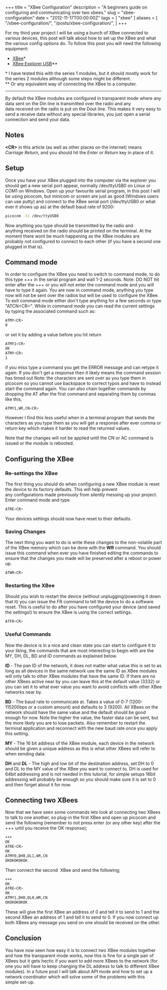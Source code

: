 +++
title = "XBee Configuration"
description = "A beginners guide on configuring and communicating over two xbees."
slug = "xbee-configuration"
date = "2012-11-17T00:00:00Z"
tags = [ "xbee" ]
aliases = [
    "/xbee-configuration/",
    "/posts/xbee-configuration/",
]
+++

For my third year project I will be using a bunch of XBee connected to various
devices, this post will talk about how to set up the XBee and what the various
config options do. To follow this post you will need the following equipment:

* [XBee](https://www.sparkfun.com/products/8665)\*
* [XBee Explorer USB]( https://www.sparkfun.com/products/8687)\*\*

\* I have tested this with the series 1 modules, but it should mostly work for the series 2 modules although some steps might be different.  
\*\* Or any equivalent way of connecting the XBee to a computer.

---

By default the XBee modules are configured in transparent mode where any data
sent on the Din line is transmitted over the radio and any data received on the
radio is put on the Dout line. This makes it very easy to send a receive data
without any special libraries, you just open a serial connection and send your
data.

## Notes

**\<CR\>** in this article (as well as other places on the internet) means 
_Carriage Return_, and you should hit the _Enter_ or _Return_ key in place of
it.

## Setup

Once you have your XBee plugged into the computer via the explorer you should
get a new serial port appear, normally /dev/ttyUSB0 on Linux or COM1 on Windows.
Open up your favourite serial program, in this post I will be using picocom, but
minicom or screen are just as good (Windows users can use putty) and connect to
the XBee serial port (/dev/ttyUSB0 or what ever it shows up as) at the default
baud rate of 9200:

```sh
picocom -lc /dev/ttyUSB0
```

Now anything you type should be transmitted by the radio and anything received
on the radio should be printed on the terminal. At the moment there wont be much
happening as the XBee modules are probably not configured to connect to each
other (if you have a second one plugged in that is).

## Command mode

In order to configure the XBee you need to switch to command mode, to do this
type +++ in the serial program and wait 1-2 seconds. Note: DO NOT hit enter
after the +++ or you will not enter the command mode and you will have to type
it again. You are now in command mode, anything you type now will not be sent
over the radios but will be used to configure the XBee. To exit command mode
either don't type anything for a few seconds or type "ATCN&lt;CR&gt;". While in
command mode you can read the current settings by typing the associated command
such as:

```sh
ATMY<CR>
0
```

or set it by adding a value before you hit return

```sh
ATMY1<CR>
OK
ATMY<CR>
1
```

if you miss type a command you get the ERROR message and can retype it again. If
you don't get a response then it likely means the command session has timed out
Note: the characters are sent over as you type them in picocom so you cannot use
backspace to correct typos and have to instead start the command again. You can
also chain together commands by dropping the AT after the first command and
separating them by commas like this,

```sh
ATMY1,WR,CN<CR>
```

However I find this less useful when in a terminal program that sends the
characters as you type them as you will get a response after ever comma or
return key which makes it harder to read the returned values.

Note that the changes will not be applied until the CN or AC command is issued
or the module is rebooted.

## Configuring the XBee

### Re-settings the XBee

The first thing you should do when configuring a new XBee module is reset the
device to its factory defaults. This will help prevent any configurations made
previously from silently messing up your project. Enter command mode and type

```sh
ATRE<CR>
```

Your devices settings should now have reset to their defaults.

### Saving Changes

The next thing you want to do is write these changes to the non-volatile part of
the XBee memory which can be done with the **WR** command. You should issue this
command when ever you have finished editing the commands to ensure that the
changes you made will be preserved after a reboot or power up.

```sh
ATWR<CR>
```

### Restarting the XBee

Should you wish to restart the device (without unplugging/powering it down that
it) you can issue the FR command to tell the device to do a software reset. This
is useful to do after you have configured your device (and saved the settings!)
to ensure the XBee is using the correct settings.

```sh
ATFR<CR>
```

### Useful Commands

Now the device is in a nice and clean state you can start to configure it to
your liking, the commands that are most interesting to begin with are the MY,
DH, DL, BD and ID commands as explained below.

**ID** - The pan ID of the network, it does not matter what value this is set to
as long as all devices in the same network use the same ID as XBee modules will
only talk to other XBee modules that have the same ID. If there are no other
XBees active near by you can leave this at the default value (3332) or you can
set it to what ever value you want to avoid conflicts with other XBee networks
near by.

**BD** - The baud rate to communicate at. Takes a value of 0-7 (1200-115200bps
or a custom amount) and defaults to 3 (9200). All XBees on the network should
have the same value and the default should be good enough for now. Note the
higher the value, the faster data can be sent, but the more likely you are to
lose packets. Also remember to restart the terminal application and reconnect
with the new baud rate once you apply this setting.

**MY** - The 16 bit address of the XBee module, each device in the network
should be given a unique address as this is what other XBees will refer to when
sending data.

**DH** and **DL** - The high and low bit of the destination address, set DH to 0
and DL to the MY value of the XBee you want to connect to. DH is used for 64bit
addressing and is not needed in this tutorial, for simple setups 16bit
addressing will probably be enough so you should make sure it is set to 0 and
then forget about it for now.

## Connecting two XBees

Now that we have seen some commands lets look at connecting two XBees to talk to
one another, so plug-in the first XBee and open up picocom and send the
following (remember to not press enter (or any other key) after the +++ until
you receive the OK response);

```sh
+++
OK
ATRE<CR>
OK
ATMY0,DH0,DL1,WR,CN
OKOKOKOKOK
```

Then connect the second  XBee and send the following;

```sh
+++
OK
ATRE<CR>
OK
ATMY1,DH0,DL0,WR,CN
OKOKOKOKOK
```

These will give the first XBee an address of 0 and tell it to send to 1 and the
second XBee an address of 1 and tell it to send to 0. If you now connect up both
XBees any message you send on one should be received on the other.

## Conclusion

You have now seen how easy it is to connect two XBee modules together and how
the transparent mode works, now this is fine for a single pair of XBees but it
gets hectic if you want to add more XBees to the network (for one you will have
to keep changing the DL address to talk to different XBee modules). In a future
post I will talk about API mode and how to set up a network coordinator which
will solve some of the problems with this simple set-up.
